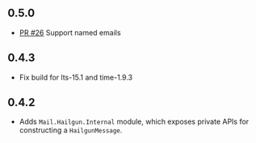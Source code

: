 ## 0.5.0

- [PR #26](https://bitbucket.org/echo_rm/hailgun/pull-requests/26/) Support named emails

## 0.4.3

- Fix build for lts-15.1 and time-1.9.3

## 0.4.2

- Adds `Mail.Hailgun.Internal` module, which exposes private APIs for constructing a `HailgunMessage`.
